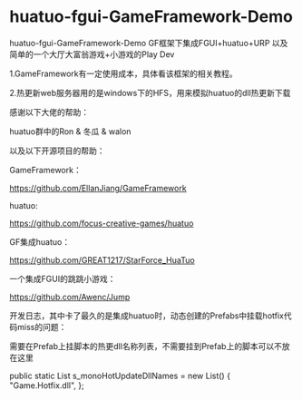 # huatuo-fgui-GameFramework-Demo
huatuo-fgui-GameFramework-Demo
GF框架下集成FGUI+huatuo+URP
以及简单的一个大厅大富翁游戏+小游戏的Play Dev

1.GameFramework有一定使用成本，具体看该框架的相关教程。

2.热更新web服务器用的是windows下的HFS，用来模拟huatuo的dll热更新下载

感谢以下大佬的帮助：

huatuo群中的Ron & 冬瓜 & walon

以及以下开源项目的帮助：

GameFramework：

https://github.com/EllanJiang/GameFramework

huatuo:

https://github.com/focus-creative-games/huatuo

GF集成huatuo：

https://github.com/GREAT1217/StarForce_HuaTuo

一个集成FGUI的跳跳小游戏：

https://github.com/Awenc/Jump

开发日志，其中卡了最久的是集成huatuo时，动态创建的Prefabs中挂载hotfix代码miss的问题：

需要在Prefab上挂脚本的热更dll名称列表，不需要挂到Prefab上的脚本可以不放在这里

public static List<string> s_monoHotUpdateDllNames = new List<string>()
{
    "Game.Hotfix.dll",
};
